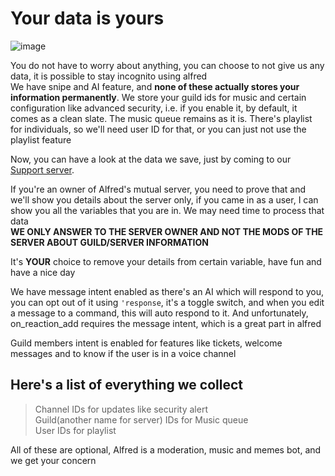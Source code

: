 # Your data is yours 
![image](https://ashishja.in/wp-content/uploads/2021/06/data-really-yours-correct.png)

You do not have to worry about anything, you can choose to not give us any data, it is possible to stay incognito using alfred \
We have snipe and AI feature, and **none of these actually stores your information permanently**. We store your guild ids for music and certain configuration like advanced security, i.e. if you enable it, by default, it comes as a clean slate. The music queue remains as it is. There's playlist for individuals, so we'll need user ID for that, or you can just not use the playlist feature

Now, you can have a look at the data we save, just by coming to our [Support server](https://discord.gg/XESZGvjDaT).

If you're an owner of Alfred's mutual server, you need to prove that and we'll show you details about the server only, if you came in as a user, I can show you all the variables that you are in. We may need time to process that data \
**WE ONLY ANSWER TO THE SERVER OWNER AND NOT THE MODS OF THE SERVER ABOUT GUILD/SERVER INFORMATION**

It's **YOUR** choice to remove your details from certain variable, have fun and have a nice day

We have message intent enabled as there's an AI which will respond to you, you can opt out of it using `'response`, it's a toggle switch, and when you edit a message to a command, this will auto respond to it. And unfortunately, on_reaction_add requires the message intent, which is a great part in alfred

Guild members intent is enabled for features like tickets, welcome messages and to know if the user is in a voice channel

## Here's a list of everything we collect
> Channel IDs for updates like security alert \
> Guild(another name for server) IDs for Music queue \
> User IDs for playlist

All of these are optional, Alfred is a moderation, music and memes bot, and we get your concern
